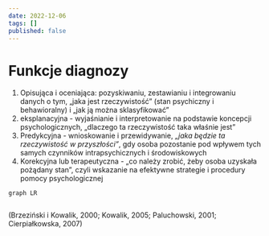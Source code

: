 ```yaml
---
date: 2022-12-06
tags: []
published: false
---
```

# Funkcje diagnozy

1. Opisująca i oceniająca: pozyskiwaniu, zestawianiu i integrowaniu danych o tym, „jaka jest rzeczywistość” (stan psychiczny i behawioralny) i „jak ją można sklasyfikować” 
2. eksplanacyjna - wyjaśnianie i interpretowanie na podstawie koncepcji psychologicznych, „dlaczego ta rzeczywistość taka właśnie jest” 
3. Predykcyjna - wnioskowanie i przewidywanie, *„jaka będzie ta rzeczywistość w przyszłości”*, gdy osoba pozostanie pod wpływem tych samych czynników intrapsychicznych i środowiskowych
4. Korekcyjna lub terapeutyczna - „co należy zrobić, żeby osoba uzyskała pożądany stan”, czyli wskazanie na efektywne strategie i procedury pomocy psychologicznej 

```mermaid
graph LR


```

(Brzeziński i Kowalik, 2000; Kowalik, 2005; Paluchowski, 2001; Cierpiałkowska, 2007)